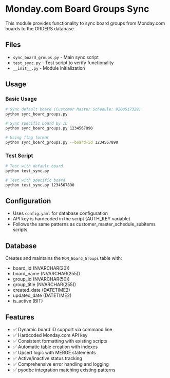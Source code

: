 # Monday.com Board Groups Sync

This module provides functionality to sync board groups from Monday.com boards to the ORDERS database.

## Files

- `sync_board_groups.py` - Main sync script
- `test_sync.py` - Test script to verify functionality
- `__init__.py` - Module initialization

## Usage

### Basic Usage
```bash
# Sync default board (Customer Master Schedule: 9200517329)
python sync_board_groups.py

# Sync specific board by ID
python sync_board_groups.py 1234567890

# Using flag format
python sync_board_groups.py --board-id 1234567890
```

### Test Script
```bash
# Test with default board
python test_sync.py

# Test with specific board
python test_sync.py 1234567890
```

## Configuration

- Uses `config.yaml` for database configuration
- API key is hardcoded in the script (AUTH_KEY variable)
- Follows the same patterns as customer_master_schedule_subitems scripts

## Database

Creates and maintains the `MON_Board_Groups` table with:
- board_id (NVARCHAR(20))
- board_name (NVARCHAR(255))
- group_id (NVARCHAR(50))
- group_title (NVARCHAR(255))
- created_date (DATETIME2)
- updated_date (DATETIME2)
- is_active (BIT)

## Features

- ✅ Dynamic board ID support via command line
- ✅ Hardcoded Monday.com API key
- ✅ Consistent formatting with existing scripts
- ✅ Automatic table creation with indexes
- ✅ Upsert logic with MERGE statements
- ✅ Active/inactive status tracking
- ✅ Comprehensive error handling and logging
- ✅ pyodbc integration matching existing patterns

